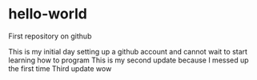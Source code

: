 # hello-world
First repository on github

This is my initial day setting up a github account and cannot wait to start learning how to program
This is my second update because I messed up the first time
Third update wow
